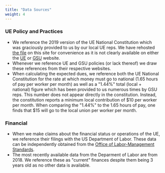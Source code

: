 ```yaml
---
title: "Data Sources"
weight: 4 
---
```

### UE Policy and Practices 
- We reference the 2019 version of the UE National Constitution which was graciously provided to us by our local UE reps. We have rehosted [the file](/2019_Constitution.pdf) on this site for convenience as it is not clearly available on either the [UE](https://www.ueunion.org) or [GSU](https://www.mitgsu.org) website.
- Whenever we reference UE and GSU policies (or lack thereof) we draw these references from their respective websites.
- When calculating the expected dues, we reference both the UE National Constitution for the rate at which money must go to national (1.65 hours of pay per worker per month) as well as a "1.44%" total (local + national) figure which has been provided to us numerous times by GSU reps. This number does not appear directly in the constitution. Instead, the constitution reports a minimum local contribution of $10 per worker per month. When comparing the "1.44%" to the 1.65 hours of pay, one finds that $15 will go to the local union per worker per month. 

### Financial
- When we make claims about the financial status or operations of the UE, we reference their filings with the US Department of Labor. These data can be independently obtained from the [Office of Labor-Management Standards](https://olmsapps.dol.gov/olpdr/).
- The most recently available data from the Deparment of Labor are from 2018. We reference these as "current" finances despite them being 3 years old as no other data is available.
